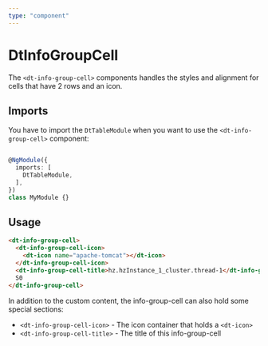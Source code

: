 ```yaml
---
type: "component"
---
```


# DtInfoGroupCell

The `<dt-info-group-cell>` components handles the styles and alignment for cells that have 2 rows and an icon.

## Imports

You have to import the `DtTableModule` when you want to use the `<dt-info-group-cell>` component:

```typescript

@NgModule({
  imports: [
    DtTableModule,
  ],
})
class MyModule {}

```

## Usage

```html
<dt-info-group-cell>
  <dt-info-group-cell-icon>
    <dt-icon name="apache-tomcat"></dt-icon>
  </dt-info-group-cell-icon>
  <dt-info-group-cell-title>hz.hzInstance_1_cluster.thread-1</dt-info-group-cell-title>
  S0
</dt-info-group-cell>
```

In addition to the custom content, the info-group-cell can also hold some special sections:

* `<dt-info-group-cell-icon>` - The icon container that holds a `<dt-icon>`
* `<dt-info-group-cell-title>` - The title of this info-group-cell